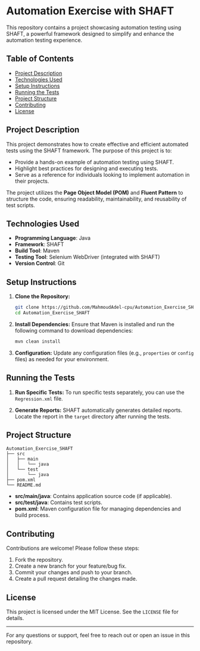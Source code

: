 # Automation Exercise with SHAFT

This repository contains a project showcasing automation testing using SHAFT, a powerful framework designed to simplify and enhance the automation testing experience.

## Table of Contents
- [Project Description](#project-description)
- [Technologies Used](#technologies-used)
- [Setup Instructions](#setup-instructions)
- [Running the Tests](#running-the-tests)
- [Project Structure](#project-structure)
- [Contributing](#contributing)
- [License](#license)

## Project Description
This project demonstrates how to create effective and efficient automated tests using the SHAFT framework. The purpose of this project is to:

- Provide a hands-on example of automation testing using SHAFT.
- Highlight best practices for designing and executing tests.
- Serve as a reference for individuals looking to implement automation in their projects.

The project utilizes the **Page Object Model (POM)** and **Fluent Pattern** to structure the code, ensuring readability, maintainability, and reusability of test scripts.

## Technologies Used
- **Programming Language**: Java
- **Framework**: SHAFT
- **Build Tool**: Maven
- **Testing Tool**: Selenium WebDriver (integrated with SHAFT)
- **Version Control**: Git

## Setup Instructions

1. **Clone the Repository:**
   ```bash
   git clone https://github.com/MahmoudAdel-cpu/Automation_Exercise_SHAFT.git
   cd Automation_Exercise_SHAFT
   ```

2. **Install Dependencies:**
   Ensure that Maven is installed and run the following command to download dependencies:
   ```bash
   mvn clean install
   ```

3. **Configuration:**
   Update any configuration files (e.g., `properties` or `config` files) as needed for your environment.

## Running the Tests

1. **Run Specific Tests:**
   To run specific tests separately, you can use the `Regression.xml` file. 

2. **Generate Reports:**
   SHAFT automatically generates detailed reports. Locate the report in the `target` directory after running the tests.

## Project Structure
```
Automation_Exercise_SHAFT
├── src
│   ├── main
│   │   └── java
│   └── test
│       └── java
├── pom.xml
└── README.md
```
- **src/main/java**: Contains application source code (if applicable).
- **src/test/java**: Contains test scripts.
- **pom.xml**: Maven configuration file for managing dependencies and build process.

## Contributing
Contributions are welcome! Please follow these steps:

1. Fork the repository.
2. Create a new branch for your feature/bug fix.
3. Commit your changes and push to your branch.
4. Create a pull request detailing the changes made.

## License
This project is licensed under the MIT License. See the `LICENSE` file for details.

---

For any questions or support, feel free to reach out or open an issue in this repository.
